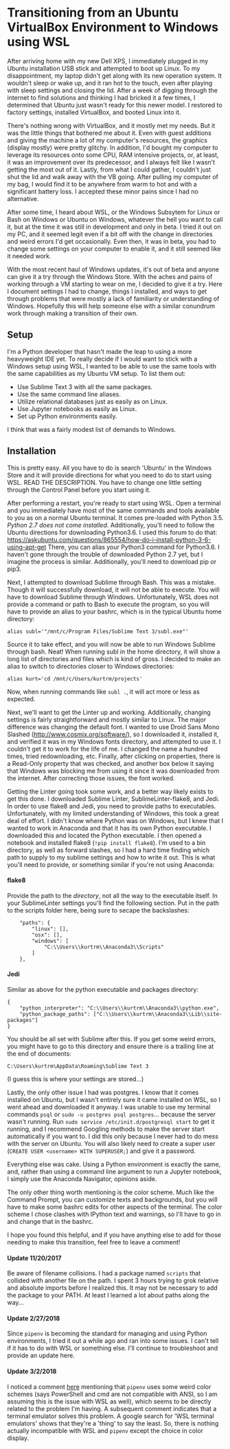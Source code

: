 # Transitioning from an Ubuntu VirtualBox Environment to Windows using WSL

After arriving home with my new Dell XPS, I immediately plugged in my Ubuntu installation USB stick and attempted to boot up Linux. To my disappointment, my laptop didn't get along with its new operation system. It wouldn't sleep or wake up, and it ran hot to the touch, even after playing with sleep settings and closing the lid. After a week of digging through the internet to find solutions and thinking I had bricked it a few times, I determined that Ubuntu just wasn't ready for this newer model. I restored to factory settings, installed VirtualBox, and booted Linux into it.

There's nothing wrong with VirtualBox, and it mostly met my needs. But it was the little things that bothered me about it. Even with guest additions and giving the machine a lot of my computer's resources, the graphics (display mostly) were pretty glitchy. In addition, I'd bought my computer to leverage its resources onto some CPU, RAM intensive projects, or, at least, it was an improvement over its predecessor, and I always felt like I wasn't getting the most out of it. Lastly, from what I could gather, I couldn't just shut the lid and walk away with the VB going. After pulling my computer of my bag, I would find it to be anywhere from warm to hot and with a significant battery loss. I accepted these minor pains since I had no alternative.

After some time, I heard about WSL, or the Windows Subsytem for Linux or Bash on Windows or Ubuntu on Windows, whatever the hell you want to call it, but at the time it was still in development and only in beta. I tried it out on my PC, and it seemed legit even if a bit off with the change in directories and weird errors I'd get occasionally. Even then, it was in beta, you had to change some settings on your computer to enable it, and it still seemed like it needed work.

With the most recent haul of Windows updates, it's out of beta and anyone can give it a try through the Windows Store. With the aches and pains of working through a VM starting to wear on me, I decided to give it a try. Here I document settings I had to change, things I installed, and ways to get through problems that were mostly a lack of familiarity or understanding of Windows. Hopefully this will help someone else with a similar conundrum work through making a transition of their own.

## Setup

I'm a Python developer that hasn't made the leap to using a more heavyweight IDE yet. To really decide if I would want to stick with a Windows setup using WSL, I wanted to be able to use the same tools with the same capabilities as my Ubuntu VM setup. To list them out:

- Use Sublime Text 3 with all the same packages.
- Use the same command line aliases.
- Utilize relational databases just as easily as on Linux.
- Use Jupyter notebooks as easily as Linux.
- Set up Python environments easily.

I think that was a fairly modest list of demands to Windows.

## Installation

This is pretty easy. All you have to do is search 'Ubuntu' in the Windows Store and it will provide directions for what you need to do to start using WSL. READ THE DESCRIPTION. You have to change one little setting through the Control Panel before you start using it.

After performing a restart, you're ready to start using WSL. Open a terminal and you immediately have most of the same commands and tools available to you as on a normal Ubuntu terminal. It comes pre-loaded with Python 3.5. _Python 2.7 does not come installed_. Additionally, you'll need to follow the Ubuntu directions for downloading Python3.6. I used this forum to do that: https://askubuntu.com/questions/865554/how-do-i-install-python-3-6-using-apt-get There, you can alias your Python3 command for Python3.6. I haven't gone through the trouble of downloaded Python 2.7 yet, but I imagine the process is similar. Additionally, you'll need to download pip or pip3.

Next, I attempted to download Sublime through Bash. This was a mistake. Though it will successfully download, it will not be able to execute. You will have to download Sublime through Windows. Unfortunately, WSL does not provide a command or path to Bash to execute the program, so you will have to provide an alias to your bashrc, which is in the typical Ubuntu home directory:

    alias subl='"/mnt/c/Program Files/Sublime Text 3/subl.exe"'

Source it to take effect, and you will now be able to run Windows Sublime through bash. Neat!
When running subl in the home directory, it will show a long list of directories and files which is kind of gross. I decided to make an alias to switch to directories closer to Windows directories:

    alias kurt='cd /mnt/c/Users/kurtrm/projects'

Now, when running commands like ```subl .```, it will act more or less as expected.

Next, we'll want to get the Linter up and working. Additionally, changing settings is fairly straightforward and mostly similar to Linux. The major difference was changing the default font. I wanted to use Droid Sans Mono Slashed (http://www.cosmix.org/software/), so I downloaded it, installed it, and verified it was in my Windows fonts directory, and attempted to use it. I couldn't get it to work for the life of me. I changed the name a hundred times, tried redownloading, etc. Finally, after clicking on properties, there is a Read-Only property that was checked, and another box below it saying that Windows was blocking me from using it since it was downloaded from the internet. After correcting those issues, the font worked.

Getting the Linter going took some work, and a better way likely exists to get this done. I downloaded Sublime Linter, SublimeLinter-flake8, and Jedi. In order to use flake8 and Jedi, you need to provide paths to executables. Unfortunately, with my limited understanding of Windows, this took a great deal of effort. I didn't know where Python was on Windows, but I knew that I wanted to work in Anaconda and that it has its own Python executable. I downloaded this and located the Python executable. I then opened a notebook and installed flake8 (```!pip install flake8```). I'm used to a bin directory, as well as forward slashes, so I had a hard time finding which path to supply to my sublime settings and how to write it out. This is what you'll need to provide, or something similar if you're not using Anaconda:

#### flake8
Provide the path to the _directory_, not all the way to the executable itself. In your SublimeLinter settings you'll find the following section. Put in the path to the scripts folder here, being sure to secape the backslashes:

        "paths": {
            "linux": [],
            "osx": [],
            "windows": [
                "C:\\Users\\kurtrm\\Anaconda3\\Scripts"
            ]
        },

#### Jedi
Similar as above for the python executable and packages directory:

    {
        "python_interpreter": "C:\\Users\\kurtrm\\Anaconda3\\python.exe",
        "python_package_paths": ["C:\\Users\\kurtrm\\Anaconda3\\Lib\\site-packages"]
    }

You should be all set with Sublime after this. If you get some weird errors, you might have to go to this directory and ensure there is a trailing line at the end of documents:

    C:\Users\kurtrm\AppData\Roaming\Sublime Text 3

(I guess this is where your settings are stored...)

Lastly, the only other issue I had was postgres. I know that it comes installed on Ubuntu, but I wasn't entirely sure it came installed on WSL, so I went ahead and downloaded it anyway. I was unable to use my terminal commands ```psql``` or ```sudo -u postgres psql postgres```... because the server wasn't running. Run ```sudo service /etc/init.d/postgresql start``` to get it running, and I recommend Googling methods to make the server start automatically if you want to. I did this only because I never had to do mess with the server on Ubuntu. You will also likely need to create a super user (```CREATE USER <username> WITH SUPERUSER;```) and give it a password.

Everything else was cake. Using a Python environment is exactly the same, and, rather than using a command line argument to run a Jupyter notebook, I simply use the Anaconda Navigator, opinions aside. 

The only other thing worth mentioning is the color scheme. Much like the Command Prompt, you can customize texts and backgrounds, but you will have to make some bashrc edits for other aspects of the terminal. The color scheme I chose clashes with IPython text and warnings, so I'll have to go in and change that in the bashrc.

I hope you found this helpful, and if you have anything else to add for those needing to make this transition, feel free to leave a comment!
    
#### Update 11/20/2017

Be aware of filename collisions. I had a package named `scripts` that collided with another file on the path. I spent 3 hours trying to grok relative and absolute imports before I realized this. It may not be necessary to add the package to your PATH. At least I learned a lot about paths along the way...

#### Update 2/27/2018

Since ```pipenv``` is becoming the standard for managing and using Python environments, I tried it out a while ago and ran into some issues. I can't tell if it has to do with WSL or something else. I'll continue to troubleshoot and provide an update here.

#### Update 3/2/2018

I noticed a comment [here](https://www.reddit.com/r/Python/comments/7kanw5/pipenv_is_the_worst/?st=jeanfjc2&sh=94160f81) mentioning that ```pipenv``` uses some weird color schemes (says PowerShell and cmd are not compatible with ANSI, so I am assuming this is the issue with WSL as well), which seems to be directly related to the problem I'm having. A subsequent comment indicates that a terminal emulator solves this problem. A google search for 'WSL terminal emulators' shows that they're a 'thing' to say the least. So, there is nothing actually incompatible with WSL and ```pipenv``` except the choice in color display. 
